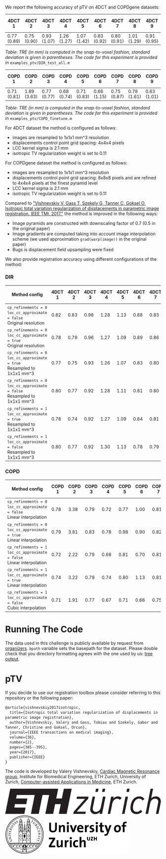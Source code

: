We report the following accuracy of pTV on 4DCT and COPDgene datasets:

| 4DCT 1  | 4DCT 2  | 4DCT 3  | 4DCT 4  | 4DCT 5  | 4DCT 6  | 4DCT 7  | 4DCT 8  | 4DCT 9  | 4DCT 10  |**Mean**|Mean Time (sec.)|
|---------|---------|---------|---------|---------|---------|---------|---------|---------|---------|----------|---------|
|0.77 (0.89)|0.75 (0.90)|0.93 (1.07)|1.26 (1.27)|1.07 (1.42)|0.83 (0.92)|0.80 (0.91)|1.01 (1.29)|0.91 (0.95)|0.84 (0.97)|**0.92 (1.06)**|130|

*Table: TRE (in mm) is computed in the snap-to-voxel fashion, standard deviation is given in parentheses. The code for this experiment is provided in* `examples_ptv/DIR_test_all.m`


| COPD 1  | COPD 2  | COPD 3  | COPD 4  | COPD 5  | COPD 6  | COPD 7  | COPD 8  | COPD 9  | COPD 10  |**Mean TRE**|Mean Time (sec.)|
|---------|---------|---------|---------|---------|---------|---------|---------|---------|---------|----------|---------|
|0.71 (0.81)|1.89 (3.63)|0.77 (0.77)|0.68 (0.74)|0.71 (0.83)|0.66 (1.15)|0.75 (0.87)|0.78 (1.61)|0.63 (1.01)|0.85 (0.86)|**0.8436 (1.2285)**|442|

*Table: TRE (in mm) is computed in the snap-to-voxel fashion, standard deviation is given in parentheses. The code for this experiment is provided in* `examples_ptv/COPD_finetune.m`

For 4DCT dataset the method is configured as follows:
* images are resampled to 1x1x1 mm^3 resolution
* displacements control point grid spacing: 4x4x4 pixels
* LCC kernel sigma is 2.1 mm
* isotropic TV regularization weight is set to 0.11

For COPDgene dataset the method is configured as follows:
* images are resampled to 1x1x1 mm^3 resolution
* displacements control point grid spacing: 8x8x8 pixels and are refined to 4x4x4 pixels at the finest pyramid level
* LCC kernel sigma is 2.1 mm
* isotropic TV regularization weight is set to 0.11

Compared to ["Vishnevskiy V, Gass T, Szekely G, Tanner C, Goksel O. Isotropic total variation regularization of displacements in parametric image registration. IEEE TMI. 2017."](http://ieeexplore.ieee.org/abstract/document/7570266/)
the method is improved in the following ways:
* Image pyramids are constructed with downscaling factor of 0.7 (0.5 in the original paper)
* Image gradients are computed taking into account image interpolation scheme (we used approximation `grad(warp(image))` in the original paper)
* Bugs is displacement field upsampling were fixed

We also provide registration accuracy using different configurations of the method:
### DIR

| Method config        | 4DCT 1  | 4DCT 2  | 4DCT 3  | 4DCT 4  | 4DCT 5  | 4DCT 6  | 4DCT 7  | 4DCT 8  | 4DCT 9  | 4DCT 10  |**Mean TRE**|Mean Time (sec.)|
|----------------------|---------|---------|---------|---------|---------|---------|---------|---------|---------|---------|----------|---------|
|`cp_refinements = 0`<br/>`loc_cc_approximate = false`<br/>Original resolution |0.82|0.83|0.98|1.28|1.13|0.88|0.83|1.05|0.95|0.87|**0.96**|72|
|`cp_refinements = 0`<br/>`loc_cc_approximate = true`<br/>Original resolution |0.78|0.79|0.96|1.27|1.09|0.89|0.86|1.07|0.94|0.93|**0.96**|57|
|`cp_refinements = 0`<br/>`loc_cc_approximate = true`<br/>Resampled to 1x1x1 mm^3 |0.77|0.75|0.93|1.26|1.07|0.83|0.80|1.01|0.91|0.84|**0.92**|130|
|`cp_refinements = 0`<br/>`loc_cc_approximate = false`<br/>Resampled to 1x1x1 mm^3 |0.80|0.77|0.92|1.28|1.11|0.81|0.80|1.12|0.90|0.79|**0.93**|188|
|`cp_refinements = 1`<br/>`loc_cc_approximate = true`<br/>Resampled to 1x1x1 mm^3 |0.78|0.74|0.92|1.27|1.09|0.84|0.81|0.99|0.92|0.85|**0.92**|178|
|`cp_refinements = 1`<br/>`loc_cc_approximate = false`<br/>Resampled to 1x1x1 mm^3 |0.80|0.77|0.92|1.30|1.13|0.78|0.79|1.00|0.91|0.82|**0.92**|300|

### COPD

| Method config        | COPD 1  | COPD 2  | COPD 3  | COPD 4  | COPD 5  | COPD 6  | COPD 7  | COPD 8  | COPD 9  | COPD 10  |**Mean TRE**|Mean Time (sec.)|
|----------------------|---------|---------|---------|---------|---------|---------|---------|---------|---------|---------|----------|---------|
|`cp_refinements = 0`<br/>`loc_cc_approximate = false`<br/> Linear interpolation |0.78|3.38|0.79|0.72|0.77|1.00|0.81|1.19|0.67|0.86|**1.09**|224|
|`cp_refinements = 0`<br/>`loc_cc_approximate = true`<br/> Linear interpolation |0.79|3.81|0.83|0.78|0.98|0.90|0.82|1.02|0.72|1.07|**1.17**|186|
|`cp_refinements = 1`<br/>`loc_cc_approximate = false`<br/> Linear interpolation |0.72|2.22|0.79|0.68|0.81|0.70|0.81|0.83|0.64|0.86|**0.91**|359|
|`cp_refinements = 1`<br/>`loc_cc_approximate = true`<br/> Linear interpolation |0.74|3.22|0.79|0.74|0.80|1.13|0.81|0.85|0.66|0.92|**1.07**|275|
|`cp_refinements = 1`<br/>`loc_cc_approximate = false`<br/> Cubic interpolation |0.71|1.91|0.77|0.67|0.71|0.66|0.75|0.78|0.64|0.85|**0.8461**|442|


# Running The Code
The data used in this challenge is publicly available by request from [organizers](https://www.dir-lab.com/ReferenceData.html).
`bpath` variable sets the basepath for the dataset. 
Please double check that you directory formatting agrees with the one used by us: [tree output](DIRfiletree.md).

# pTV
If you decide to use our registration toolbox please consider referring to this repository or the following paper:
```
@article{vishnevskiy2017isotropic,
  title={Isotropic total variation regularization of displacements in parametric image registration},
  author={Vishnevskiy, Valery and Gass, Tobias and Szekely, Gabor and Tanner, Christine and Goksel, Orcun},
  journal={IEEE transactions on medical imaging},
  volume={36},
  number={2},
  pages={385--395},
  year={2017},
  publisher={IEEE}
}
```

The code is developed by Valery Vishnevskiy, [Cardiac Magnetic Resonance group](http://www.cmr.ethz.ch/), Institute for Biomedical Engineering, ETH Zurich, University of Zurich,
[Computer-assisted Applications in Medicine](https://www.caim.ee.ethz.ch/), ETH Zurich.

![ETHZurich](imgs/ethzurich_logo.png)
![ETHZurich](imgs/uzh.png)


